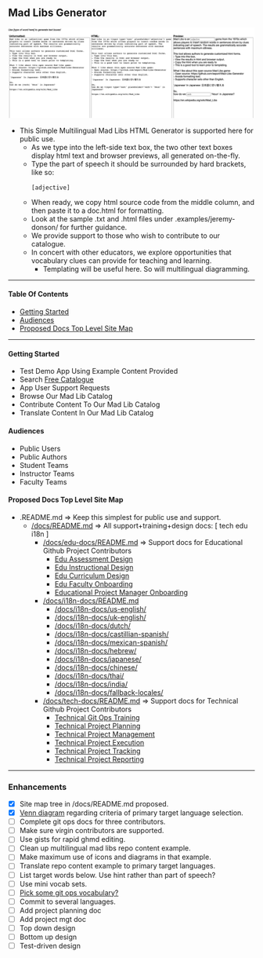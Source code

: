 ## Mad Libs Generator

![example](demo-screenshot.png)

- This Simple Multilingual Mad Libs HTML Generator is supported here for public use.
  - As we type into the left-side text box, the two other text boxes display html text and browser previews, all generated on-the-fly.
  - Type the part of speech it should be surrounded by hard brackets, like so:
    ```
    [adjective]
    ```
  - When ready, we copy html source code from the middle column, and then paste it to a doc.html for formatting.
  - Look at the sample .txt and .html files under .examples/jeremy-donson/ for further guidance.
  - We provide support to those who wish to contribute to our catalogue.
  - In concert with other educators, we explore opportunities that vocabulary clues can provide for teaching and learning.
    - Templating will be useful here.  So will multilingual diagramming.

---

#### Table Of Contents
- [Getting Started](#getting-started)
- [Audiences](#audiences)
- [Proposed Docs Top Level Site Map](#proposed-docs-top-level-site-map)

---

#### Getting Started
- Test Demo App Using Example Content Provided
- Search [Free Catalogue](examples/catalogue/)
- App User Support Requests
- Browse Our Mad Lib Catalog
- Contribute Content To Our Mad Lib Catalog
- Translate Content In Our Mad Lib Catalog

#### Audiences
- Public Users
- Public Authors
- Student Teams
- Instructor Teams
- Faculty Teams

#### Proposed Docs Top Level Site Map
- .README.md => Keep this simplest for public use and support.
  - [/docs/README.md](docs/) => All support+training+design docs: [ tech edu i18n ]
    - [/docs/edu-docs/README.md](docs/edu-docs/) => Support docs for Educational Github Project Contributors
      - [Edu Assessment Design](docs/edu-docs/assessment-design/)
      - [Edu Instructional Design](docs/edu-docs/instructional-design/)
      - [Edu Curriculum Design](docs/edu-docs/curriculum-design/)
      - [Edu Faculty Onboarding](docs/edu-docs/faculty-onboarding/)
      - [Educational Project Manager Onboarding](docs/edu-docs/educational-project-manager-onboarding/)
    - [/docs/i18n-docs/README.md](docs/i18n-docs/)
      - [/docs/i18n-docs/us-english/](docs/i18n-docs/us-english/)
      - [/docs/i18n-docs/uk-english/](docs/i18n-docs/uk-english/)
      - [/docs/i18n-docs/dutch/](docs/i18n-docs/dutch/)
      - [/docs/i18n-docs/castillian-spanish/](docs/i18n-docs/castillian-spanish/)
      - [/docs/i18n-docs/mexican-spanish/](docs/i18n-docs/mexican-spanish/)
      - [/docs/i18n-docs/hebrew/](docs/i18n-docs/hebrew/)
      - [/docs/i18n-docs/japanese/](docs/i18n-docs/japanese/)
      - [/docs/i18n-docs/chinese/](docs/i18n-docs/japanese/)
      - [/docs/i18n-docs/thai/](docs/i18n-docs/thai/)
      - [/docs/i18n-docs/india/](docs/i18n-docs/india/)
      - [/docs/i18n-docs/fallback-locales/](docs/i18n-docs/fallback-locales/)
    - [/docs/tech-docs/README.md](docs/tech-docs/) => Support docs for Technical Github Project Contributors
      - [Technical Git Ops Training](docs/tech-docs/git-ops-training/)
      - [Technical Project Planning](docs/tech-docs/project-management/)
      - [Technical Project Management](docs/tech-docs/project-planning/)
      - [Technical Project Execution](docs/tech-docs/]/project-execution/)
      - [Technical Project Tracking](docs/tech-docs/]/project-tracking/)
      - [Technical Project Reporting](docs/tech-docs/project-reporting/)

---

### Enhancements
- [x] Site map tree in /docs/README.md proposed.
- [x] [Venn diagram](https://drive.google.com/file/d/1mmJeqvg1rx78H5ckg01997OjNhADhAG9/view?usp=sharing) regarding criteria of primary target language selection.
- [ ] Complete git ops docs for three contributors.
- [ ] Make sure virgin contributors are supported.
- [ ] Use gists for rapid ghmd editing.
- [ ] Clean up multilingual mad libs repo content example.
- [ ] Make maximum use of icons and diagrams in that example.
- [ ] Translate repo content example to primary target languages.
- [ ] List target words below.  Use hint rather than part of speech?
- [ ] Use mini vocab sets.
- [ ] [Pick some git ops vocabulary?](https://docs.github.com/en/get-started/quickstart/github-glossary)
- [ ] Commit to several languages.
- [ ] Add project planning doc
- [ ] Add project mgt doc
- [ ] Top down design
- [ ] Bottom up design
- [ ] Test-driven design
